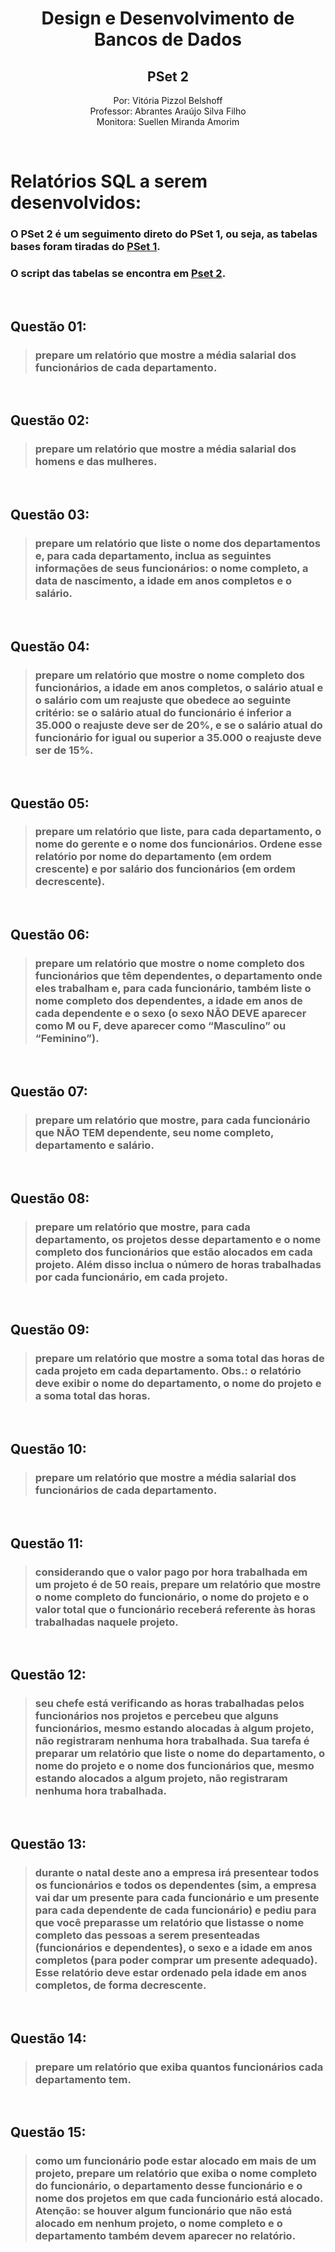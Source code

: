 <div align="center">
  
  # Design e Desenvolvimento de Bancos de Dados
  ## PSet 2
  
Por: Vitória Pizzol Belshoff </br>
Professor: Abrantes Araújo Silva Filho </br>
Monitora: Suellen Miranda Amorim 

</br>

  </div>

# Relatórios SQL a serem desenvolvidos:

 ### O PSet 2 é um seguimento direto do PSet 1, ou seja, as tabelas bases foram tiradas do [PSet 1](https://github.com/Tenkoria/uvv_bd_1_cc1m/tree/main/pset1). </br>

 ### O script das tabelas se encontra em [Pset 2](https://github.com/Tenkoria/uvv_bd_1_cc1m/blob/main/pset2/Script-MyAQL.sql).

</br>

## Questão 01: 

> ### prepare um relatório que mostre a média salarial dos funcionários de cada departamento.


</br>


## Questão 02: 

> ### prepare um relatório que mostre a média salarial dos homens e das mulheres.


</br>


## Questão 03: 

> ### prepare um relatório que liste o nome dos departamentos e, para cada departamento, inclua as seguintes informações de seus funcionários: o nome completo, a data de nascimento, a idade em anos completos e o salário.


</br>


## Questão 04: 

> ### prepare um relatório que mostre o nome completo dos funcionários, a idade em anos completos, o salário atual e o salário com um reajuste que obedece ao seguinte critério: se o salário atual do funcionário é inferior a 35.000 o reajuste deve ser de 20%, e se o salário atual do funcionário for igual ou superior a 35.000 o reajuste deve ser de 15%.


</br>


## Questão 05: 

> ### prepare um relatório que liste, para cada departamento, o nome do gerente e o nome dos funcionários. Ordene esse relatório por nome do departamento (em ordem crescente) e por salário dos funcionários (em ordem decrescente).


</br>


## Questão 06: 

> ### prepare um relatório que mostre o nome completo dos funcionários que têm dependentes, o departamento onde eles trabalham e, para cada funcionário, também liste o nome completo dos dependentes, a idade em anos de cada dependente e o sexo (o sexo NÃO DEVE aparecer como M ou F, deve aparecer como “Masculino” ou “Feminino”).


</br>


## Questão 07: 

> ### prepare um relatório que mostre, para cada funcionário que NÃO TEM dependente, seu nome completo, departamento e salário.


</br>


## Questão 08: 

> ### prepare um relatório que mostre, para cada departamento, os projetos desse departamento e o nome completo dos funcionários que estão alocados em cada projeto. Além disso inclua o número de horas trabalhadas por cada funcionário, em cada projeto.


</br>


## Questão 09: 

> ### prepare um relatório que mostre a soma total das horas de cada projeto em cada departamento. Obs.: o relatório deve exibir o nome do departamento, o nome do projeto e a soma total das horas.


</br>


## Questão 10: 

> ### prepare um relatório que mostre a média salarial dos funcionários de cada departamento.


</br>


## Questão 11: 

> ### considerando que o valor pago por hora trabalhada em um projeto é de 50 reais, prepare um relatório que mostre o nome completo do funcionário, o nome do projeto e o valor total que o funcionário receberá referente às horas trabalhadas naquele projeto.


</br>


## Questão 12: 

> ### seu chefe está verificando as horas trabalhadas pelos funcionários nos projetos e percebeu que alguns funcionários, mesmo estando alocadas à algum projeto, não registraram nenhuma hora trabalhada. Sua tarefa é preparar um relatório que liste o nome do departamento, o nome do projeto e o nome dos funcionários que, mesmo estando alocados a algum projeto, não registraram nenhuma hora trabalhada.


</br>


## Questão 13: 

> ### durante o natal deste ano a empresa irá presentear todos os funcionários e todos os dependentes (sim, a empresa vai dar um presente para cada funcionário e um presente para cada dependente de cada funcionário) e pediu para que você preparasse um relatório que listasse o nome completo das pessoas a serem presenteadas (funcionários e dependentes), o sexo e a idade em anos completos (para poder comprar um presente adequado). Esse relatório deve estar ordenado pela idade em anos completos, de forma decrescente.


</br>


## Questão 14: 

> ### prepare um relatório que exiba quantos funcionários cada departamento tem.


</br>


## Questão 15: 

> ### como um funcionário pode estar alocado em mais de um projeto, prepare um relatório que exiba o nome completo do funcionário, o departamento desse funcionário e o nome dos projetos em que cada funcionário está alocado. Atenção: se houver algum funcionário que não está alocado em nenhum projeto, o nome completo e o departamento também devem aparecer no relatório.


</br>

